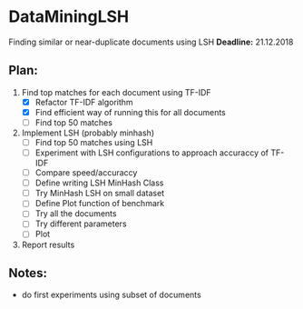 # DataMiningLSH
Finding similar or near-duplicate documents using LSH
**Deadline:** 21.12.2018


## Plan:
1) Find top matches for each document using TF-IDF
    - [x] Refactor TF-IDF algorithm
    - [x] Find efficient way of running this for all documents
    - [ ] Find top 50 matches
2) Implement LSH (probably minhash) 
    - [ ] Find top 50 matches using LSH
    - [ ] Experiment with LSH configurations to approach accuraccy of TF-IDF
    - [ ] Compare speed/accuraccy
    - [ ] Define writing LSH MinHash Class
    - [ ] Try MinHash LSH on small dataset
    - [ ] Define Plot function of benchmark
    - [ ] Try all the documents
    - [ ] Try different parameters
    - [ ] Plot
3) Report results

## Notes:
 - do first experiments using subset of documents
